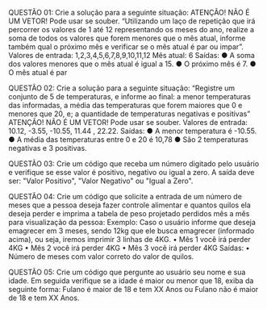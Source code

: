QUESTÃO 01: Crie a solução para a seguinte situação:
ATENÇÃO! NÃO É UM VETOR! Pode usar se souber.
“Utilizando um laço de repetição que irá percorrer os valores de 1 até 12 representando os meses do
ano, realize a soma de todos os valores que forem menores que o mês atual, informe também qual
o próximo mês e verificar se o mês atual é par ou impar”.
Valores de entrada: 1,2,3,4,5,6,7,8,9,10,11,12
Mês atual: 6
Saídas:
● A soma dos valores menores que o mês atual é igual a 15.
● O próximo mês é 7.
● O mês atual é par


QUESTÃO 02: Crie a solução para a seguinte situação:
“Registre um conjunto de 5 de temperaturas, e informe ao final:
a menor temperaturas das informadas,
a média das temperaturas que forem maiores que 0 e menores que 20, e;
a quantidade de temperaturas negativas e positivas”
ATENÇÃO! NÃO É UM VETOR! Pode usar se souber.
Valores de entrada: 10.12, -3.55, -10.55, 11.44 , 22.22.
Saídas:
● A menor temperatura é -10.55.
● A média das temperaturas entre 0 e 20 é 10,78
● São 2 temperaturas negativas e 3 positivas.


QUESTÃO 03: Crie um código que receba um número digitado pelo usuário e verifique se esse valor é
positivo, negativo ou igual a zero. A saída deve ser: "Valor Positivo", "Valor Negativo" ou "Igual a Zero".


QUESTÃO 04: Crie um código que solicite a entrada de um número de meses que a pessoa deseja fazer
controle alimentar e quantos quilos ela deseja perder e imprima a tabela de peso projetado perdidos mês
a mês para visualização da pessoa:
Exemplo: Caso o usuário informe que deseja emagrecer em 3 meses, sendo 12kg que ele busca emagrecer
(informado acima), ou seja, iremos imprimir 3 linhas de 4KG.
• Mês 1 você irá perder 4KG
• Mês 2 você irá perder 4KG
• Mês 3 você irá perder 4KG
Saídas:
• Número de meses com valor correto do valor de quilos.


QUESTÃO 05: Crie um código que pergunte ao usuário seu nome e sua idade. Em seguida verifique se a
idade é maior ou menor que 18, exiba da seguinte forma: Fulano é maior de 18 e tem XX Anos ou Fulano
não é maior de 18 e tem XX Anos.
